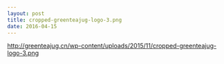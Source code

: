 ```yaml
---
layout: post
title: cropped-greenteajug-logo-3.png
date: 2016-04-15
---
```


http://greenteajug.cn/wp-content/uploads/2015/11/cropped-greenteajug-logo-3.png